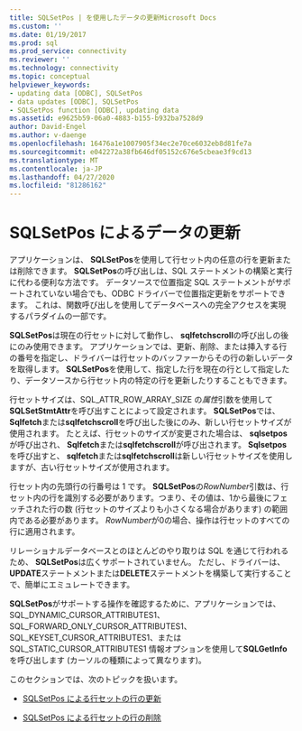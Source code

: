 ```yaml
---
title: SQLSetPos | を使用したデータの更新Microsoft Docs
ms.custom: ''
ms.date: 01/19/2017
ms.prod: sql
ms.prod_service: connectivity
ms.reviewer: ''
ms.technology: connectivity
ms.topic: conceptual
helpviewer_keywords:
- updating data [ODBC], SQLSetPos
- data updates [ODBC], SQLSetPos
- SQLSetPos function [ODBC], updating data
ms.assetid: e9625b59-06a0-4883-b155-b932ba7528d9
author: David-Engel
ms.author: v-daenge
ms.openlocfilehash: 16476a1e1007905f34ec2e70ce6032eb8d81fe7a
ms.sourcegitcommit: e042272a38fb646df05152c676e5cbeae3f9cd13
ms.translationtype: MT
ms.contentlocale: ja-JP
ms.lasthandoff: 04/27/2020
ms.locfileid: "81286162"
---
```

# <a name="updating-data-with-sqlsetpos"></a>SQLSetPos によるデータの更新
アプリケーションは、 **SQLSetPos**を使用して行セット内の任意の行を更新または削除できます。 **SQLSetPos**の呼び出しは、SQL ステートメントの構築と実行に代わる便利な方法です。 データソースで位置指定 SQL ステートメントがサポートされていない場合でも、ODBC ドライバーで位置指定更新をサポートできます。 これは、関数呼び出しを使用してデータベースへの完全アクセスを実現するパラダイムの一部です。  
  
 **SQLSetPos**は現在の行セットに対して動作し、 **sqlfetchscroll**の呼び出しの後にのみ使用できます。 アプリケーションでは、更新、削除、または挿入する行の番号を指定し、ドライバーは行セットのバッファーからその行の新しいデータを取得します。 **SQLSetPos**を使用して、指定した行を現在の行として指定したり、データソースから行セット内の特定の行を更新したりすることもできます。  
  
 行セットサイズは、SQL_ATTR_ROW_ARRAY_SIZE の*属性*引数を使用して**SQLSetStmtAttr**を呼び出すことによって設定されます。 **SQLSetPos**では、 **Sqlfetch**または**sqlfetchscroll**を呼び出した後にのみ、新しい行セットサイズが使用されます。 たとえば、行セットのサイズが変更された場合は、 **sqlsetpos**が呼び出され、 **Sqlfetch**または**sqlfetchscroll**が呼び出されます。 **Sqlsetpos**を呼び出すと、 **sqlfetch**または**sqlfetchscroll**は新しい行セットサイズを使用しますが、古い行セットサイズが使用されます。  
  
 行セット内の先頭行の行番号は 1 です。 **SQLSetPos**の*RowNumber*引数は、行セット内の行を識別する必要があります。つまり、その値は、1から最後にフェッチされた行の数 (行セットのサイズよりも小さくなる場合があります) の範囲内である必要があります。 *RowNumber*が0の場合、操作は行セットのすべての行に適用されます。  
  
 リレーショナルデータベースとのほとんどのやり取りは SQL を通じて行われるため、 **SQLSetPos**は広くサポートされていません。 ただし、ドライバーは、 **UPDATE**ステートメントまたは**DELETE**ステートメントを構築して実行することで、簡単にエミュレートできます。  
  
 **SQLSetPos**がサポートする操作を確認するために、アプリケーションでは、SQL_DYNAMIC_CURSOR_ATTRIBUTES1、SQL_FORWARD_ONLY_CURSOR_ATTRIBUTES1、SQL_KEYSET_CURSOR_ATTRIBUTES1、または SQL_STATIC_CURSOR_ATTRIBUTES1 情報オプションを使用して**SQLGetInfo**を呼び出します (カーソルの種類によって異なります)。  
  
 このセクションでは、次のトピックを扱います。  
  
-   [SQLSetPos による行セットの行の更新](../../../odbc/reference/develop-app/updating-rows-in-the-rowset-with-sqlsetpos.md)  
  
-   [SQLSetPos による行セットの行の削除](../../../odbc/reference/develop-app/deleting-rows-in-the-rowset-with-sqlsetpos.md)
